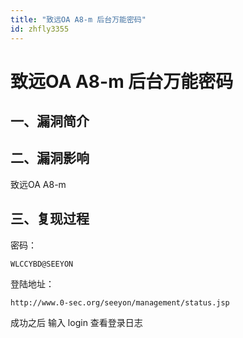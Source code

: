 ```yaml
---
title: "致远OA A8-m 后台万能密码"
id: zhfly3355
---
```


# 致远OA A8-m 后台万能密码

## 一、漏洞简介

## 二、漏洞影响

致远OA A8-m

## 三、复现过程

密码：

```
WLCCYBD@SEEYON 
```

登陆地址：

```
http://www.0-sec.org/seeyon/management/status.jsp 
```

成功之后 输入 login 查看登录日志